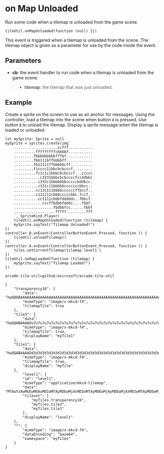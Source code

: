 # on Map Unloaded

Run some code when a tilemap is unloaded from the game scene.

```sig
tileUtil.onMapUnloaded(function (null) {})
```

This event is triggered when a tilemap is unloaded from the scene. The tilemap object is given as a parameter for use by the code inside the event.

## Parameters

* **cb**: the event handler to run code when a tilemap is unloaded from the game scene.
>* **tilemap**: the tilemap that was just unloaded.

## Example

Create a sprite on the screen to use as an anchor for messages. Using the controller, load a tilemap into the scene when button `A` is pressed. Use button `B` to unload the tilemap. Display a sprite message when the tilemap is loaded or unloaded.

```blocks
let mySprite: Sprite = null
mySprite = sprites.create(img`
    ....................ccfff...........
    ..........fffffffffcbbbbf...........
    .........fbbbbbbbbbfffbf............
    .........fbb111bffbbbbff............
    .........fb11111ffbbbbbcff..........
    .........f1cccc11bbcbcbcccf.........
    ..........fc1c1c1bbbcbcbcccf...ccccc
    ............c3331bbbcbcbccccfccddbbc
    ...........c333c1bbbbbbbcccccbddbcc.
    ...........c331c11bbbbbcccccccbbcc..
    ..........cc13c111bbbbccccccffbccf..
    ..........c111111cbbbcccccbbc.fccf..
    ...........cc1111cbbbfdddddc..fbbcf.
    .............cccffbdbbfdddc....fbbf.
    ..................fbdbbfcc......fbbf
    ...................fffff.........fff
    `, SpriteKind.Player)
    tileUtil.onMapUnloaded(function (tilemap) {
    mySprite.sayText("Tilemap Unloaded!")
})
controller.B.onEvent(ControllerButtonEvent.Pressed, function () {
    tileUtil.unloadTilemap()
})
controller.A.onEvent(ControllerButtonEvent.Pressed, function () {
    tiles.setCurrentTilemap(tilemap`level1`)
})
tileUtil.onMapLoaded(function (tilemap) {
    mySprite.sayText("Tilemap Loaded!")
})
```

```package
arcade-tile-util=github:microsoft/arcade-tile-util
```

```jres
{
    "transparency16": {
        "data": "hwQQABAAAAAAAAAAAAAAAAAAAAAAAAAAAAAAAAAAAAAAAAAAAAAAAAAAAAAAAAAAAAAAAAAAAAAAAAAAAAAAAAAAAAAAAAAAAAAAAAAAAAAAAAAAAAAAAAAAAAAAAAAAAAAAAAAAAAAAAAAAAAAAAAAAAAAAAAAAAAAAAAAAAAAAAAAAAAAAAA==",
        "mimeType": "image/x-mkcd-f4",
        "tilemapTile": true
    },
    "tile3": {
        "data": "hwQQABAAAADu7u7u7u7u7u7u7u7u7u7u7u7u7u7u7u7u7u7u7u7u7u7u7u7u7u7u7u7u7u7u7u7u7u7u7u7u7u7u7u7u7u7u7u7u7u7u7u7u7u7u7u7u7u7u7u7u7u7u7u7u7u7u7u7u7u7u7u7u7u7u7u7u7u7u7u7u7u7u7u7u7u7u7u7u7g==",
        "mimeType": "image/x-mkcd-f4",
        "tilemapTile": true,
        "displayName": "myTile1"
    },
    "tile1": {
        "data": "hwQQABAAAADd3d3d3d3d3d3d3d3d3d3d3d3d3d3d3d3d3d3d3d3d3d3d3d3d3d3d3d3d3d3d3d3d3d3d3d3d3d3d3d3d3d3d3d3d3d3d3d3d3d3d3d3d3d3d3d3d3d3d3d3d3d3d3d3d3d3d3d3d3d3d3d3d3d3d3d3d3d3d3d3d3d3d3d3d3Q==",
        "mimeType": "image/x-mkcd-f4",
        "tilemapTile": true,
        "displayName": "myTile"
    },
        "level1": {
        "id": "level1",
        "mimeType": "application/mkcd-tilemap",
        "data": "MTAwYzAwMGEwMDAxMDIwMTAyMDEwMjAxMDIwMTAyMDEwMjAyMDEwMjAxMDIwMTAyMDEwMjAxMDIwMTAxMDIwMTAyMDEwMjAxMDIwMTAyMDEwMjAyMDEwMjAxMDIwMTAyMDEwMjAxMDIwMTAxMDIwMTAyMDEwMjAxMDIwMTAyMDEwMjAyMDEwMjAxMDIwMTAyMDEwMjAxMDIwMTAxMDIwMTAyMDEwMjAxMDIwMTAyMDEwMjAyMDEwMjAxMDIwMTAyMDEwMjAxMDIwMTAxMDIwMTAyMDEwMjAxMDIwMTAyMDEwMjAyMDEwMjAxMDIwMTAyMDEwMjAxMDIwMTAwMDAwMDAwMDAwMDAwMDAwMDAwMDAwMDAwMDAwMDAwMDAwMDAwMDAwMDAwMDAwMDAwMDAwMDAwMDAwMDAwMDAwMDAwMDAwMDAwMDAwMDAwMDAwMDAwMDAwMDAwMDAwMDAwMDAwMDAwMDAwMDAwMDAwMDAwMDAwMA==",
        "tileset": [
            "myTiles.transparency16",
            "myTiles.tile3",
            "myTiles.tile1"
        ],
        "displayName": "level1"
    },
    "*": {
        "mimeType": "image/x-mkcd-f4",
        "dataEncoding": "base64",
        "namespace": "myTiles"
    }
}
```